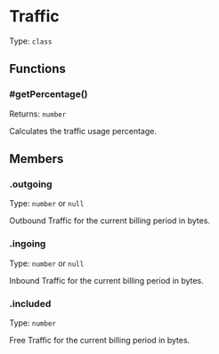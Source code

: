 # Traffic

Type: `class`

## Functions

### \#getPercentage()

Returns: `number`

Calculates the traffic usage percentage.

## Members

### .outgoing

Type: `number` or `null`

Outbound Traffic for the current billing period in bytes.

### .ingoing

Type: `number` or `null`

Inbound Traffic for the current billing period in bytes.

### .included

Type: `number`

Free Traffic for the current billing period in bytes.
